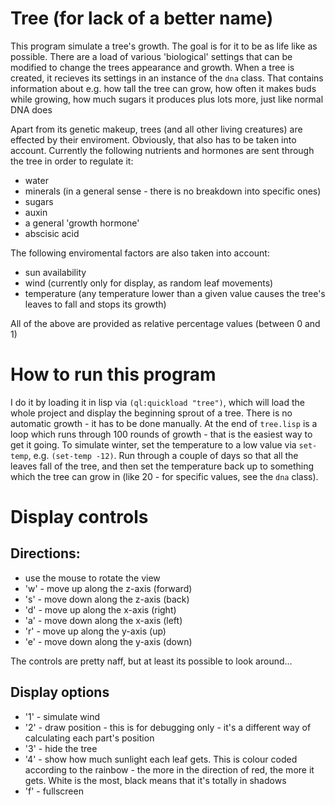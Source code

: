 # Tree (for lack of a better name)

This program simulate a tree's growth. The goal is for it to be as life like as possible. There are a load of various 'biological' settings that can be modified to change the trees appearance and growth. When a tree is created, it recieves its settings in an instance of the `dna` class. That contains information about e.g. how tall the tree can grow, how often it makes buds while growing, how much sugars it produces plus lots more, just like normal DNA does

Apart from its genetic makeup, trees (and all other living creatures) are effected by their enviroment. Obviously, that also has to be taken into account. Currently the following nutrients and hormones are sent through the tree in order to regulate it:

* water
* minerals (in a general sense - there is no breakdown into specific ones)
* sugars
* auxin
* a general 'growth hormone'
* abscisic acid

The following enviromental factors are also taken into account:

* sun availability
* wind (currently only for display, as random leaf movements)
* temperature (any temperature lower than a given value causes the tree's leaves to fall and stops its growth)

All of the above are provided as relative percentage values (between 0 and 1)


# How to run this program

I do it by loading it in lisp via `(ql:quickload "tree")`, which will load the whole project and display the beginning sprout of a tree. There is no automatic growth - it has to be done manually. At the end of `tree.lisp` is a loop which runs through 100 rounds of growth - that is the easiest way to get it going.
  To simulate winter, set the temperature to a low value via `set-temp`, e.g. `(set-temp -12)`. Run through a couple of days so that all the leaves fall of the tree, and then set the temperature back up to something which the tree can grow in (like 20 - for specific values, see the `dna` class).

# Display controls

## Directions:

* use the mouse to rotate the view
* 'w' - move up along the z-axis (forward)
* 's' - move down along the z-axis (back)
* 'd' - move up along the x-axis (right)
* 'a' - move down along the x-axis (left)
* 'r' - move up along the y-axis (up)
* 'e' - move down along the y-axis (down)

The controls are pretty naff, but at least its possible to look around...

## Display options

* '1' - simulate wind
* '2' - draw position - this is for debugging only - it's a different way of calculating each part's position
* '3' - hide the tree
* '4' - show how much sunlight each leaf gets. This is colour coded according to the rainbow - the more in the direction of red, the more it gets. White is the most, black means that it's totally in shadows
* 'f' - fullscreen